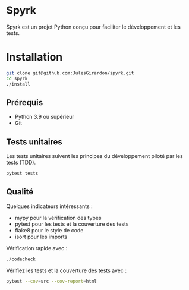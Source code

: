 # Spyrk

Spyrk est un projet Python conçu pour faciliter le développement et les tests.

# Installation

```bash
git clone git@github.com:JulesGirardon/spyrk.git
cd spyrk
./install
```

## Prérequis

- Python 3.9 ou supérieur
- Git

## Tests unitaires

Les tests unitaires suivent les principes du développement piloté par les tests (TDD).

```bash
pytest tests
```

## Qualité

Quelques indicateurs intéressants :

- mypy pour la vérification des types
- pytest pour les tests et la couverture des tests
- flake8 pour le style de code
- isort pour les imports

Vérification rapide avec :

```bash
./codecheck
```

Vérifiez les tests et la couverture des tests avec :

```bash
pytest --cov=src --cov-report=html
```
